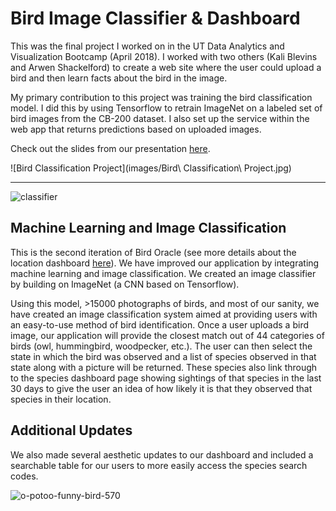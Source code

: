 # Bird Image Classifier & Dashboard

This was the final project I worked on in the UT Data Analytics and Visualization Bootcamp (April 2018). I worked with two others (Kali Blevins and Arwen Shackelford) to create a web site where the user could upload a bird and then learn facts about the bird in the image.

My primary contribution to this project was training the bird classification model. I did this by using Tensorflow to retrain ImageNet on a labeled set of bird images from the CB-200 dataset. I also set up the service within the web app that returns predictions based on uploaded images.

Check out the slides from our presentation [here](https://docs.google.com/presentation/d/1o_HdrxcCWDtsDdC9imitevN6N3dXZjYGZSTka6jimdM/edit?usp=sharing).

![Bird Classification Project](images/Bird\ Classification\ Project.jpg)


****


![classifier](images/classifier.png)



## Machine Learning and Image Classification
This is the second iteration of Bird Oracle (see more details about the location dashboard [here](https://github.com/kblevins/ideal-adventure)). We have improved our application by integrating machine learning and image classification. We created an image classifier by building on ImageNet (a CNN based on Tensorflow).

Using this model, >15000 photographs of birds, and most of our sanity, we have created an image classification system aimed at providing users with an easy-to-use method of bird identification. Once a user uploads a bird image, our application will provide the closest match out of 44 categories of birds (owl, hummingbird, woodpecker, etc.). The user can then select the state in which the bird was observed and a list of species observed in that state along with a picture will be returned. These species also link through to the species dashboard page showing sightings of that species in the last 30 days to give the user an idea of how likely it is that they observed that species in their location.



## Additional Updates
We also made several aesthetic updates to our dashboard and included a searchable table for our users to more easily access the species search codes. 



![o-potoo-funny-bird-570](https://user-images.githubusercontent.com/30611037/37501303-bb6933ae-289b-11e8-8387-1fdcc046ba2e.jpg)
